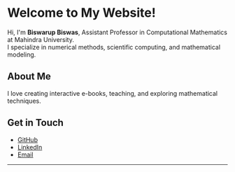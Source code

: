 # Welcome to My Website!

Hi, I'm **Biswarup Biswas**, Assistant Professor in Computational Mathematics at Mahindra University.  
I specialize in numerical methods, scientific computing, and mathematical modeling.

## About Me
I love creating interactive e-books, teaching, and exploring mathematical techniques.

## Get in Touch
- [GitHub](https://github.com/biswasmath)
- [LinkedIn](#)
- [Email](mailto:biswasmath@example.com)

---
